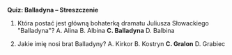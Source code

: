  **Quiz: Balladyna – Streszczenie**

1. Która postać jest główną bohaterką dramatu Juliusza Słowackiego "Balladyna"?
   A. Alina
   B. Albina
   **C. Balladyna**
   D. Balbina

2. Jakie imię nosi brat Balladyny?
   A. Kirkor
   B. Kostryn
   **C. Gralon**
   D. Grabiec

